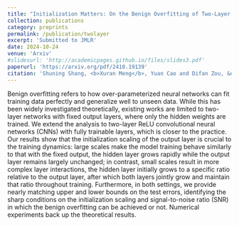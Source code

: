 ```yaml
---
title: "Initialization Matters: On the Benign Overfitting of Two-Layer ReLU CNN with Fully Trainable Layers."
collection: publications
category: preprints
permalink: /publication/twolayer
excerpt: 'Submitted to JMLR'
date: 2024-10-24
venue: 'Arxiv'
#slidesurl: 'http://academicpages.github.io/files/slides3.pdf'
paperurl: 'https://arxiv.org/pdf/2410.19139'
citation: 'Shuning Shang, <b>Xuran Meng</b>, Yuan Cao and Difan Zou, &quot;Initialization Matters: On the Benign Overfitting of Two-Layer ReLU CNN with Fully Trainable Layers.&quot; <i>arxiv: 2410.19139</i>, 2024.'
---
```

Benign overfitting refers to how over-parameterized neural networks can fit training data perfectly and generalize well to unseen data. While this has been widely investigated theoretically, existing works are limited to two-layer networks with fixed output layers, where only the hidden weights are trained. We extend the analysis to two-layer ReLU convolutional neural networks (CNNs) with fully trainable layers, which is closer to the practice. Our results show that the initialization scaling of the output layer is crucial to the training dynamics: large scales make the model training behave similarly to that with the fixed output, the hidden layer grows rapidly while the output layer remains largely unchanged; in contrast, small scales result in more complex layer interactions, the hidden layer initially grows to a specific ratio relative to the output layer, after which both layers jointly grow and maintain that ratio throughout training.
Furthermore, in both settings, we provide nearly matching upper and lower bounds on the test errors, identifying the sharp conditions on the initialization scaling and signal-to-noise ratio (SNR) in which the benign overfitting can be achieved or not. Numerical experiments back up the theoretical results.
